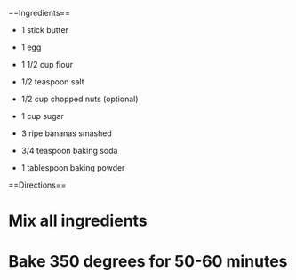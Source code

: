 ==Ingredients==

* 1 stick butter

* 1 egg

* 1 1/2 cup flour

* 1/2 teaspoon salt

* 1/2 cup chopped nuts (optional)

* 1 cup sugar

* 3 ripe bananas smashed

* 3/4 teaspoon baking soda

* 1 tablespoon baking powder

==Directions==

# Mix all ingredients
# Bake 350 degrees for 50-60 minutes